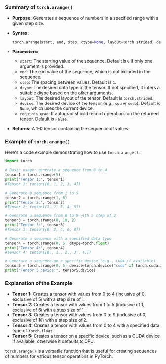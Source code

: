 


### Summary of `torch.arange()`

- **Purpose:** Generates a sequence of numbers in a specified range with a given step size.

- **Syntax:**
  ```python
  torch.arange(start, end, step, dtype=None, layout=torch.strided, device=None, requires_grad=False)
  ```

- **Parameters:**
  - `start`: The starting value of the sequence. Default is `0` if only one argument is provided.
  - `end`: The end value of the sequence, which is not included in the sequence.
  - `step`: The spacing between values. Default is `1`.
  - `dtype`: The desired data type of the tensor. If not specified, it infers a suitable dtype based on the other arguments.
  - `layout`: The desired layout of the tensor. Default is `torch.strided`.
  - `device`: The desired device of the tensor (e.g., `cpu` or `cuda`). Default is `None`, which uses the current device.
  - `requires_grad`: If autograd should record operations on the returned tensor. Default is `False`.

- **Returns:** A 1-D tensor containing the sequence of values.

### Example of `torch.arange()`

Here's a code example demonstrating how to use `torch.arange()`:

```python
import torch

# Basic usage: generate a sequence from 0 to 4
tensor1 = torch.arange(5)
print("Tensor 1:", tensor1)
#Tensor 1: tensor([0, 1, 2, 3, 4])

# Generate a sequence from 1 to 5
tensor2 = torch.arange(1, 6)
print("Tensor 2:", tensor2)
#Tensor 2: tensor([1, 2, 3, 4, 5])

# Generate a sequence from 0 to 9 with a step of 2
tensor3 = torch.arange(0, 10, 2)
print("Tensor 3:", tensor3)
#Tensor 3: tensor([0, 2, 4, 6, 8])

# Generate a sequence with a specified data type
tensor4 = torch.arange(0, 5, dtype=torch.float)
print("Tensor 4:", tensor4)
#Tensor 4: tensor([0., 1., 2., 3., 4.])

# Generate a sequence on a specific device (e.g., CUDA if available)
tensor5 = torch.arange(0, 5, device=torch.device("cuda" if torch.cuda.is_available() else "cpu"))
print("Tensor 5 device:", tensor5.device)
```

### Explanation of the Example

- **Tensor 1:** Creates a tensor with values from 0 to 4 (inclusive of 0, exclusive of 5) with a step size of 1.
- **Tensor 2:** Creates a tensor with values from 1 to 5 (inclusive of 1, exclusive of 6) with a step size of 1.
- **Tensor 3:** Creates a tensor with values from 0 to 9 (inclusive of 0, exclusive of 10) with a step size of 2.
- **Tensor 4:** Creates a tensor with values from 0 to 4 with a specified data type of `torch.float`.
- **Tensor 5:** Creates a tensor on a specific device, such as a CUDA device if available, otherwise it defaults to CPU.

`torch.arange()` is a versatile function that is useful for creating sequences of numbers for various tensor operations in PyTorch.